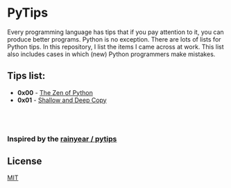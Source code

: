 # PyTips
Every programming language has tips that if you pay attention to it, you can produce better programs. Python is no exception. There are lots of lists for Python tips. In this repository, I list the items I came across at work. This list also includes cases in which (new) Python programmers make mistakes.

## Tips list:
- **0x00** - [The Zen of Python](https://github.com/gtavasoli/PyTips/blob/master/Notebooks/The-Zen-of-Python.ipynb)
- **0x01** - [Shallow and Deep Copy](https://github.com/gtavasoli/PyTips/blob/master/Notebooks/Shallow-and-Deep-Copy.ipynb)

<br/><br/>

### Inspired by the [rainyear / pytips](https://github.com/rainyear/pytips) 

## License
[MIT](./LICENSE)